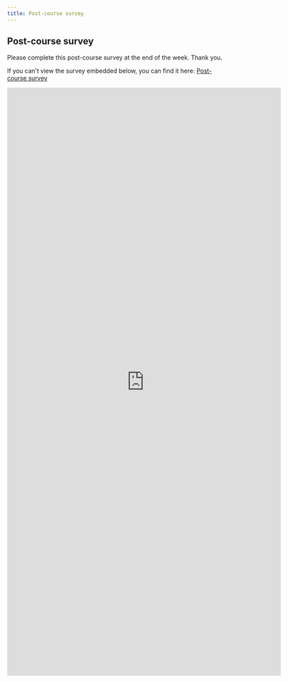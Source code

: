 ```yaml
---
title: Post-course survey
---
```


## Post-course survey

Please complete this post-course survey at the end of the week.  Thank you.

If you can't view the survey embedded below, you can find it here: [Post-course survey](https://forms.gle/E7FswrWqeS5qchBX6)

<iframe src="https://docs.google.com/forms/d/e/1FAIpQLScfPWbmrCuFb-RzrYSynQL-7BAqvETXipPoqO8Y84XApYeDaw/viewform?embedded=true" width="640" height="1373" frameborder="0" marginheight="0" marginwidth="0">Loading…</iframe>
